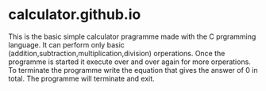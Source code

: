# calculator.github.io
This is the basic simple calculator pragramme made with the C prgramming language.
It can perform only basic (addition,subtraction,multiplication,division) orperations.
Once the programme is started it execute over and over again for more orperations.
To terminate the programme write the equation that gives the answer of 0 in total.
The programme will terminate and exit.
